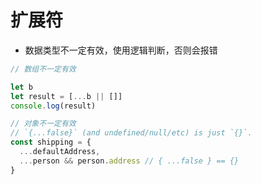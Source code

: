 # 扩展符

- 数据类型不一定有效，使用逻辑判断，否则会报错

```js
// 数组不一定有效

let b
let result = [...b || []]
console.log(result)

// 对象不一定有效
// `{...false}` (and undefined/null/etc) is just `{}`.
const shipping = {
  ...defaultAddress,
  ...person && person.address // { ...false } == {}
}
```
